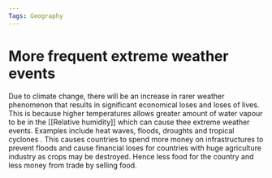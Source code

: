 ```yaml
---
Tags: Geography
---
```

# More frequent extreme weather events
Due to climate change, there will be an increase in rarer weather phenomenon that results in significant economical loses and loses of lives.
This is because higher temperatures allows greater amount of water vapour to be in the [[Relative humidity]] which can cause thee extreme weather events.
Examples include heat waves, floods, droughts and tropical cyclones
.
This causes countries to spend more money on infrastructures to prevent floods and cause financial loses for countries with huge agriculture industry as crops may be destroyed. Hence less food for the country and less money from trade by selling food.